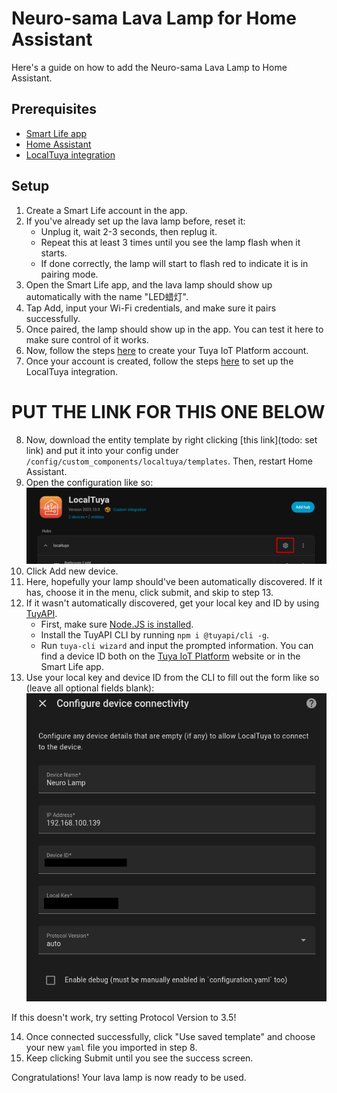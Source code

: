 # Neuro-sama Lava Lamp for Home Assistant

Here's a guide on how to add the Neuro-sama Lava Lamp to Home Assistant.

## Prerequisites

- [Smart Life app](https://smartapp.smart321.com/smartlife)
- [Home Assistant](https://home-assistant.io)
- [LocalTuya integration](https://github.com/xZetsubou/hass-localtuya/)

## Setup

1. Create a Smart Life account in the app.
2. If you've already set up the lava lamp before, reset it:
    - Unplug it, wait 2-3 seconds, then replug it.
    - Repeat this at least 3 times until you see the lamp flash when it starts.
    - If done correctly, the lamp will start to flash red to indicate it is in pairing mode.
3. Open the Smart Life app, and the lava lamp should show up automatically with the name "LED蜡灯".
4. Tap Add, input your Wi-Fi credentials, and make sure it pairs successfully.
5. Once paired, the lamp should show up in the app. You can test it here to make sure control of it works.
6. Now, follow the steps [here](https://xzetsubou.github.io/hass-localtuya/cloud_api/) to create your Tuya IoT Platform account.
7. Once your account is created, follow the steps [here](https://xzetsubou.github.io/hass-localtuya/usage/installation/) to set up the LocalTuya integration.
# PUT THE LINK FOR THIS ONE BELOW
8. Now, download the entity template by right clicking [this link](todo: set link) and put it into your config under `/config/custom_components/localtuya/templates`. Then, restart Home Assistant.
9. Open the configuration like so:
![Configuration menu for LocalTuya](./assets/step8.png)
10. Click Add new device.
11. Here, hopefully your lamp should've been automatically discovered. If it has, choose it in the menu, click submit, and skip to step 13.
12. If it wasn't automatically discovered, get your local key and ID by using [TuyAPI](https://github.com/codetheweb/tuyapi).
    - First, make sure [Node.JS is installed](https://nodejs.org/en/download).
    - Install the TuyAPI CLI by running `npm i @tuyapi/cli -g`.
    - Run `tuya-cli wizard` and input the prompted information. You can find a device ID both on the [Tuya IoT Platform](https://platform.tuya.com) website or in the Smart Life app.
13. Use your local key and device ID from the CLI to fill out the form like so (leave all optional fields blank):
![LocalTuya configuration](./assets/step12.png)

If this doesn't work, try setting Protocol Version to 3.5!

14. Once connected successfully, click "Use saved template" and choose your new `yaml` file you imported in step 8.
15. Keep clicking Submit until you see the success screen.

Congratulations! Your lava lamp is now ready to be used.